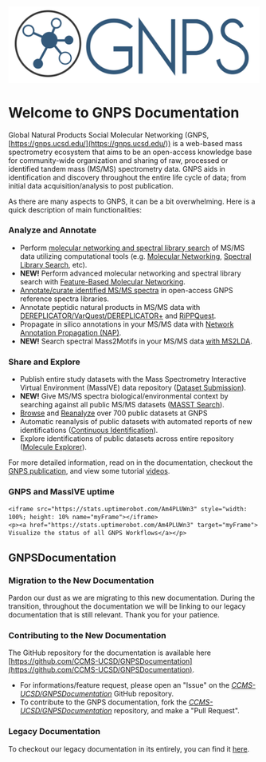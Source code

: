 ![logo](/img/GNPS_logo_original.png)

# Welcome to GNPS Documentation

Global Natural Products Social Molecular Networking (GNPS, [https://gnps.ucsd.edu/](https://gnps.ucsd.edu/)) is a web-based mass spectrometry ecosystem that aims to be an open-access knowledge base for community-wide organization and sharing of raw, processed or identified tandem mass (MS/MS) spectrometry data. GNPS aids in identification and discovery throughout the entire life cycle of data; from initial data acquisition/analysis to post publication.

As there are many aspects to GNPS, it can be a bit overwhelming. Here is a quick description of main functionalities:

### Analyze and Annotate

* Perform [molecular networking and spectral library search](gnpsanalysisoverview.md) of MS/MS data utilizing computational tools (e.g. [Molecular Networking](networking.md), [Spectral Library Search](librarysearch.md), etc).
* **NEW!** Perform advanced molecular networking and spectral library search with [Feature-Based Molecular Networking](featurebasedmolecularnetworking.md).
* [Annotate/curate identified MS/MS spectra](spectrumcuration.md) in open-access GNPS reference spectra libraries.
* Annotate peptidic natural products in MS/MS data with [DEREPLICATOR/VarQuest/DEREPLICATOR+](dereplicator.md) and [RiPPQuest](https://gnps.ucsd.edu/ProteoSAFe/static/gnps-theoretical.jsp). <!--[MetaMiner](metaminer.md) , [CycloNovo](cyclonovo.md)-->
* Propagate in silico annotations in your MS/MS data with [Network Annotation Propagation (NAP)](nap.md).
* **NEW!** Search spectral Mass2Motifs in your MS/MS data [with MS2LDA](ms2lda.md).

### Share and Explore

* Publish entire study datasets with the Mass Spectrometry Interactive Virtual Environment (MassIVE) data repository ([Dataset Submission](datasets.md)).
* **NEW!** Give MS/MS spectra biological/environmental context by searching against all public MS/MS datasets ([MASST Search](masst.md)).
* [Browse](datasets#browsing-datasets) and [Reanalyze](datasets#reanalyze-datasets) over 700 public datasets at GNPS
* Automatic reanalysis of public datasets with automated reports of new identifications ([Continuous Identification](continuousid.md)).
* Explore identifications of public datasets across entire repository ([Molecule Explorer](moleculeexplorer.md)).

For more detailed information, read on in the documentation, checkout the [GNPS publication](https://www.nature.com/articles/nbt.3597), and view some tutorial [videos](https://www.youtube.com/channel/UCufTdDIUPjfoN604Igv_29g/videos).

<!-- ## What is GNPS good for?

There are so many aspects to GNPS as it serves a diverse community. Here we wanted to highlight a few ways we think GNPS has been useful. We also highlight some of the creative ways the community has used GNPS's tools.

### Compound Identification (Dereplication)

Identify MS/MS spectra in your data to state of the art community MS/MS spectral libraries.

### Novel Analog Identification

We use GNPS's molecular networking to identify a novel analog of Stenothricin.

### Relative Quantification Across Samples

### Global Chemistry Visualization

When did we visualize stuff?

### Determine Biological/Chemical Context of Unknown Molecules



### Dataset Deposition for Publication

Today, the scientific community is clamouring for reproducibility of results that has resulted in cries for data transparency. Publications that lack public data are viewed with skepticism and rightfully so. GNPS is a place to deposit your data to in order to facilitate the review process as well as provide the community a resource to advance reproducible and rigorous science.

### Reference MS/MS Spectrum Publication for Re-identification

Put your MS/MS spectrum of a known compound in GNPS spectral libraries, so you never have to manually re-identify a compound in your own samples ever again. -->

### GNPS and MassIVE uptime

    <iframe src="https://stats.uptimerobot.com/Am4PLUWn3" style="width: 100%; height: 10% name="myFrame"></iframe>
    <p><a href="https://stats.uptimerobot.com/Am4PLUWn3" target="myFrame"> Visualize the status of all GNPS Workflows</a></p>

## GNPSDocumentation

### Migration to the New Documentation

Pardon our dust as we are migrating to this new documentation. During the transition, throughout the documentation we will be linking to our legacy documentation that is still relevant. Thank you for your patience.

### Contributing to the New Documentation

The GitHub repository for the documentation is available here [https://github.com/CCMS-UCSD/GNPSDocumentation](https://github.com/CCMS-UCSD/GNPSDocumentation).

- For informations/feature request, please open an "Issue" on the [*CCMS-UCSD/GNPSDocumentation*]((https://github.com/CCMS-UCSD/GNPSDocumentation)) GitHub repository.
- To contribute to the GNPS documentation, fork the [*CCMS-UCSD/GNPSDocumentation*]((https://github.com/CCMS-UCSD/GNPSDocumentation)) repository, and make a "Pull Request".

### Legacy Documentation

To checkout our legacy documentation in its entirely, you can find it [here](https://bix-lab.ucsd.edu/display/Public/GNPS+Documentation+Page).
